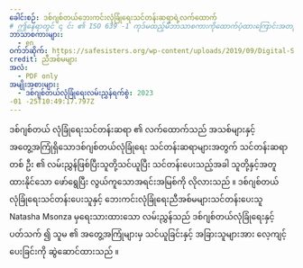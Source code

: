 ```yaml
---
ခေါင်းစဉ်: ဒစ်ဂျစ်တယ်ဘေးကင်းလုံခြုံရေးသင်တန်းဆရာရဲ့လက်ထောက်
# ဤနေရာတွင် ၎ င်း ၏ ISO 639 -1 ကုဒ်မထည့်မီဘာသာစကားကိုထောက်ပံ့ထားကြောင်းအတည်ပြုပါ ။ နိုင်ငံကုဒ်မရှိဘဲ MS_MY အစား MS ။
ဘာသာစကားများ:
  - en
ဝက်ဘ်ဆိုက်: https://safesisters.org/wp-content/uploads/2019/09/Digital-Sa safety-Trainers-Assistant-smaller.pdf
credit: ညီအစ်မများ
အလံ:
  - PDF only
အမျိုးအစားများ:
  - ဒစ်ဂျစ်တယ်လုံခြုံရေးလမ်းညွှန်ရက်စွဲ: 2023
-01 -25T10:49:17.797Z
--- 
```

ဒစ်ဂျစ်တယ် လုံခြုံရေးသင်တန်းဆရာ ၏ လက်ထောက်သည် အသစ်များနှင့် အတွေ့အကြုံရှိသောဒစ်ဂျစ်တယ်လုံခြုံရေး သင်တန်းဆရာများအတွက် သင်တန်းဆရာတစ် ဦး ၏ လမ်းညွှန်ဖြစ်ပြီးသူတို့သင်ယူပြီး သင်တန်းပေးသည့်အခါ သူတို့နှင့်အတူ ထားနိုင်သော ဖော်ရွေပြီး လွယ်ကူသောအရင်းအမြစ်ကို လိုလားသည် ။ ဒစ်ဂျစ်တယ် လုံခြုံရေးသင်တန်းပေးသူနှင့် ဘေးကင်းလုံခြုံရေးညီအစ်မများသင်တန်းပေးသူ Natasha Msonza မှရေးသားထားသော လမ်းညွှန်သည် ဒစ်ဂျစ်တယ်လုံခြုံရေးနှင့် ပတ်သက် ၍ သူမ ၏ အတွေ့အကြုံများမှ သင်ယူခြင်းနှင့် အခြားသူများအား လေ့ကျင့်ပေးခြင်းကို ဆွဲဆောင်ထားသည် ။